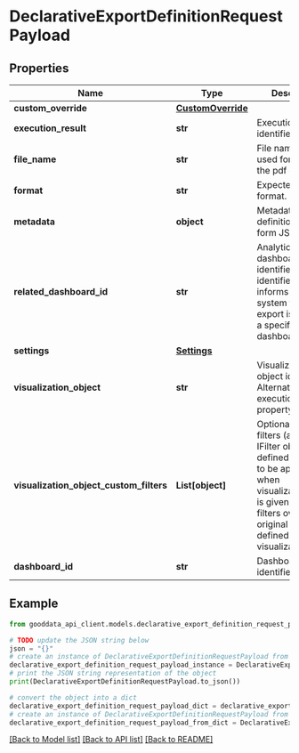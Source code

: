 # DeclarativeExportDefinitionRequestPayload


## Properties

Name | Type | Description | Notes
------------ | ------------- | ------------- | -------------
**custom_override** | [**CustomOverride**](CustomOverride.md) |  | [optional] 
**execution_result** | **str** | Execution result identifier. | [optional] 
**file_name** | **str** | File name to be used for retrieving the pdf document. | 
**format** | **str** | Expected file format. | 
**metadata** | **object** | Metadata definition in free-form JSON format. | [optional] 
**related_dashboard_id** | **str** | Analytical dashboard identifier. Optional identifier, which informs the system that the export is related to a specific dashboard. | [optional] 
**settings** | [**Settings**](Settings.md) |  | [optional] 
**visualization_object** | **str** | Visualization object identifier. Alternative to executionResult property. | [optional] 
**visualization_object_custom_filters** | **List[object]** | Optional custom filters (as array of IFilter objects defined in UI SDK) to be applied when visualizationObject is given. Those filters override the original filters defined in the visualization. | [optional] 
**dashboard_id** | **str** | Dashboard identifier | 

## Example

```python
from gooddata_api_client.models.declarative_export_definition_request_payload import DeclarativeExportDefinitionRequestPayload

# TODO update the JSON string below
json = "{}"
# create an instance of DeclarativeExportDefinitionRequestPayload from a JSON string
declarative_export_definition_request_payload_instance = DeclarativeExportDefinitionRequestPayload.from_json(json)
# print the JSON string representation of the object
print(DeclarativeExportDefinitionRequestPayload.to_json())

# convert the object into a dict
declarative_export_definition_request_payload_dict = declarative_export_definition_request_payload_instance.to_dict()
# create an instance of DeclarativeExportDefinitionRequestPayload from a dict
declarative_export_definition_request_payload_from_dict = DeclarativeExportDefinitionRequestPayload.from_dict(declarative_export_definition_request_payload_dict)
```
[[Back to Model list]](../README.md#documentation-for-models) [[Back to API list]](../README.md#documentation-for-api-endpoints) [[Back to README]](../README.md)


